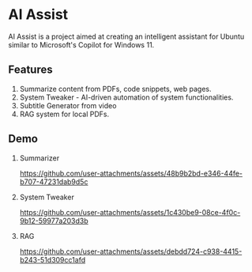 # AI Assist

AI Assist is a project aimed at creating an intelligent assistant for Ubuntu similar to Microsoft's Copilot for Windows 11. 

## Features
1. Summarize content from PDFs, code snippets, web pages.
2. System Tweaker - AI-driven automation of system functionalities.
3. Subtitle Generator from video
4. RAG system for local PDFs.

## Demo


1. Summarizer
   
   https://github.com/user-attachments/assets/48b9b2bd-e346-44fe-b707-47231dab9d5c
2. System Tweaker
   
   https://github.com/user-attachments/assets/1c430be9-08ce-4f0c-9b12-59977a203d3b
3. RAG
   
   https://github.com/user-attachments/assets/debdd724-c938-4415-b243-51d309cc1afd
